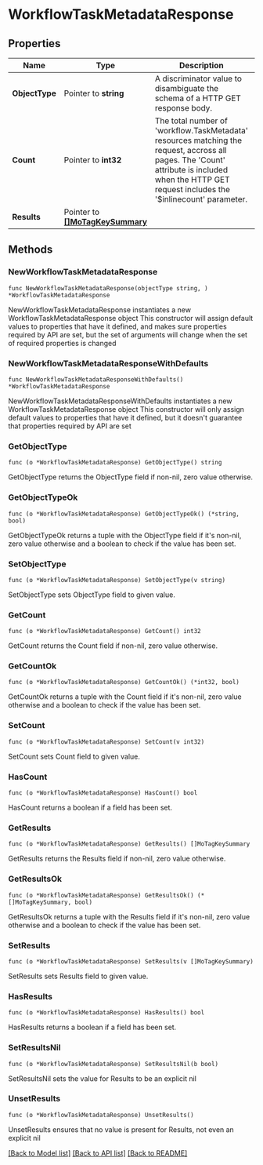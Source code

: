 # WorkflowTaskMetadataResponse

## Properties

Name | Type | Description | Notes
------------ | ------------- | ------------- | -------------
**ObjectType** | Pointer to **string** | A discriminator value to disambiguate the schema of a HTTP GET response body. | 
**Count** | Pointer to **int32** | The total number of &#39;workflow.TaskMetadata&#39; resources matching the request, accross all pages. The &#39;Count&#39; attribute is included when the HTTP GET request includes the &#39;$inlinecount&#39; parameter. | [optional] 
**Results** | Pointer to [**[]MoTagKeySummary**](MoTagKeySummary.md) |  | [optional] 

## Methods

### NewWorkflowTaskMetadataResponse

`func NewWorkflowTaskMetadataResponse(objectType string, ) *WorkflowTaskMetadataResponse`

NewWorkflowTaskMetadataResponse instantiates a new WorkflowTaskMetadataResponse object
This constructor will assign default values to properties that have it defined,
and makes sure properties required by API are set, but the set of arguments
will change when the set of required properties is changed

### NewWorkflowTaskMetadataResponseWithDefaults

`func NewWorkflowTaskMetadataResponseWithDefaults() *WorkflowTaskMetadataResponse`

NewWorkflowTaskMetadataResponseWithDefaults instantiates a new WorkflowTaskMetadataResponse object
This constructor will only assign default values to properties that have it defined,
but it doesn't guarantee that properties required by API are set

### GetObjectType

`func (o *WorkflowTaskMetadataResponse) GetObjectType() string`

GetObjectType returns the ObjectType field if non-nil, zero value otherwise.

### GetObjectTypeOk

`func (o *WorkflowTaskMetadataResponse) GetObjectTypeOk() (*string, bool)`

GetObjectTypeOk returns a tuple with the ObjectType field if it's non-nil, zero value otherwise
and a boolean to check if the value has been set.

### SetObjectType

`func (o *WorkflowTaskMetadataResponse) SetObjectType(v string)`

SetObjectType sets ObjectType field to given value.


### GetCount

`func (o *WorkflowTaskMetadataResponse) GetCount() int32`

GetCount returns the Count field if non-nil, zero value otherwise.

### GetCountOk

`func (o *WorkflowTaskMetadataResponse) GetCountOk() (*int32, bool)`

GetCountOk returns a tuple with the Count field if it's non-nil, zero value otherwise
and a boolean to check if the value has been set.

### SetCount

`func (o *WorkflowTaskMetadataResponse) SetCount(v int32)`

SetCount sets Count field to given value.

### HasCount

`func (o *WorkflowTaskMetadataResponse) HasCount() bool`

HasCount returns a boolean if a field has been set.

### GetResults

`func (o *WorkflowTaskMetadataResponse) GetResults() []MoTagKeySummary`

GetResults returns the Results field if non-nil, zero value otherwise.

### GetResultsOk

`func (o *WorkflowTaskMetadataResponse) GetResultsOk() (*[]MoTagKeySummary, bool)`

GetResultsOk returns a tuple with the Results field if it's non-nil, zero value otherwise
and a boolean to check if the value has been set.

### SetResults

`func (o *WorkflowTaskMetadataResponse) SetResults(v []MoTagKeySummary)`

SetResults sets Results field to given value.

### HasResults

`func (o *WorkflowTaskMetadataResponse) HasResults() bool`

HasResults returns a boolean if a field has been set.

### SetResultsNil

`func (o *WorkflowTaskMetadataResponse) SetResultsNil(b bool)`

 SetResultsNil sets the value for Results to be an explicit nil

### UnsetResults
`func (o *WorkflowTaskMetadataResponse) UnsetResults()`

UnsetResults ensures that no value is present for Results, not even an explicit nil

[[Back to Model list]](../README.md#documentation-for-models) [[Back to API list]](../README.md#documentation-for-api-endpoints) [[Back to README]](../README.md)


